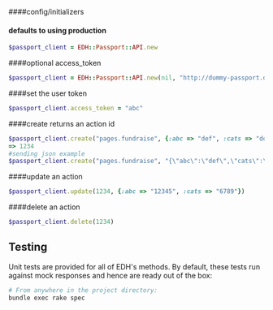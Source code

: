 ####config/initializers
#### defaults to using production
```ruby
$passport_client = EDH::Passport::API.new
```

####optional access_token
```ruby
$passport_client = EDH::Passport::API.new(nil, "http://dummy-passport.dev")
```
####set the user token
```ruby
$passport_client.access_token = "abc"
```

####create returns an action id
```ruby
$passport_client.create("pages.fundraise", {:abc => "def", :cats => "dogs"})
=> 1234
#sending json example
$passport_client.create("pages.fundraise", "{\"abc\":\"def\",\"cats\":\"dogs\"}")
```

####update an action
```ruby
$passport_client.update(1234, {:abc => "12345", :cats => "6789"})
```

####delete an action
```ruby
$passport_client.delete(1234)
```


Testing
-----

Unit tests are provided for all of EDH's methods.  By default, these tests run against mock responses and hence are ready out of the box:
```bash
# From anywhere in the project directory:
bundle exec rake spec
```
